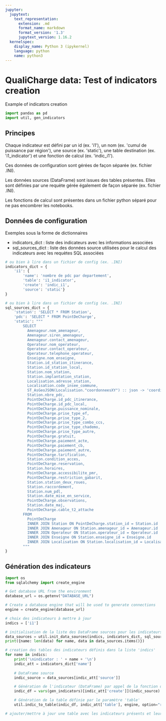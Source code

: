 ```yaml
---
jupyter:
  jupytext:
    text_representation:
      extension: .md
      format_name: markdown
      format_version: '1.3'
      jupytext_version: 1.16.2
  kernelspec:
    display_name: Python 3 (ipykernel)
    language: python
    name: python3
---
```


# QualiCharge data: Test of indicators creation
Example of indicators creation

```python
import pandas as pd
import util, gen_indicators
```

## Principes
Chaque indicateur est défini par un id (ex. 'i1'), un nom (ex. 'cumul de puissance par région'), une source (ex. 'static'), une table destination (ex. 'i1_indicator') et une fonction de calcul (ex. 'indic_i1').

Ces données de configuration sont gérées de façon séparée (ex. fichier .INI).

Les données sources (DataFrame) sont issues des tables présentes. Elles sont définies par une requète gérée également de façon séparée (ex. fichier .INI).

Les fonctions de calcul sont présentes dans un fichier python séparé pour ne pas encombrer les notebooks.


## Données de configuration


Exemples sous la forme de dictionnaires
- indicators_dict : liste des indicateurs avec les informations associées
- sql_sources_dict : liste des données source utilisées pour le calcul des indicateurs avec les requètes SQL associées

```python
# ou bien à lire dans un fichier de config (ex. .INI)
indicators_dict = {
    'i1': {
        'name': 'nombre de pdc par departement',
        'table': 'i1_indicator',
        'create': 'indic_i1',
        'source': 'static'}
}
```

```python
# ou bien à lire dans un fichier de config (ex. .INI)
sql_sources_dict = {
    'station': 'SELECT * FROM Station',
    'pdc': 'SELECT * FROM PointDeCharge',
    'static': """
        SELECT
          Amenageur.nom_amenageur,
          Amenageur.siren_amenageur,
          Amenageur.contact_amenageur,
          Operateur.nom_operateur,
          Operateur.contact_operateur,
          Operateur.telephone_operateur,
          Enseigne.nom_enseigne,
          Station.id_station_itinerance,
          Station.id_station_local,
          Station.nom_station,
          Station.implantation_station,
          Localisation.adresse_station,
          Localisation.code_insee_commune,
          ST_AsGeoJSON(Localisation."coordonneesXY") :: json -> 'coordinates'  as coordonneesXY,
          Station.nbre_pdc,
          PointDeCharge.id_pdc_itinerance,
          PointDeCharge.id_pdc_local,
          PointDeCharge.puissance_nominale,
          PointDeCharge.prise_type_ef,
          PointDeCharge.prise_type_2,
          PointDeCharge.prise_type_combo_ccs,
          PointDeCharge.prise_type_chademo,
          PointDeCharge.prise_type_autre,
          PointDeCharge.gratuit,
          PointDeCharge.paiement_acte,
          PointDeCharge.paiement_cb,
          PointDeCharge.paiement_autre,
          PointDeCharge.tarification,
          Station.condition_acces,
          PointDeCharge.reservation,
          Station.horaires,
          PointDeCharge.accessibilite_pmr,
          PointDeCharge.restriction_gabarit,
          Station.station_deux_roues,
          Station.raccordement,
          Station.num_pdl,
          Station.date_mise_en_service,
          PointDeCharge.observations,
          Station.date_maj,
          PointDeCharge.cable_t2_attache
        FROM
          PointDeCharge
          INNER JOIN Station ON PointDeCharge.station_id = Station.id
          INNER JOIN Amenageur ON Station.amenageur_id = Amenageur.id
          INNER JOIN Operateur ON Station.operateur_id = Operateur.id
          INNER JOIN Enseigne ON Station.enseigne_id = Enseigne.id
          INNER JOIN Localisation ON Station.localisation_id = Localisation.id
        """
}
```

## Génération des indicateurs

```python
import os
from sqlalchemy import create_engine

# Get database URL from the environment
database_url = os.getenv("DATABASE_URL")

# Create a database engine that will be used to generate connections
engine = create_engine(database_url)

# choix des indicateurs à mettre à jour
indics = ['i1']

# initialisation de la liste des DataFrame sources pour les indicateurs à mettre à jour
data_sources = util.init_data_sources(indics, indicators_dict, sql_sources_dict, engine)
print({name: len(data) for name, data in data_sources.items()})
```

```python
# creation des tables des indicateurs définis dans la liste 'indics'
for name in indics:
    print('\nindicator : ' + name + '\n')
    indic_att = indicators_dict['name']
    
    # DataFrame source
    indic_source = data_sources[indic_att['source']]

    # Génération de l'indicateur (DataFrame) par appel de la fonction définie par le paramètre 'create'
    indic_df = vars(gen_indicators)[indic_att['create']](indic_source)

    # Génération de la table définie par le paramètre 'table'
    util.indic_to_table(indic_df, indic_att['table'], engine, option="replace")

# ajouter/mettre à jour une table avec les indicateurs présents et leur date de mise à jour
```
